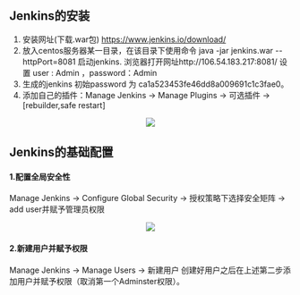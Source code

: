 ## Jenkins的安装 
     
1. 安装网址(下载.war包)
	https://www.jenkins.io/download/  
2. 放入centos服务器某一目录，在该目录下使用命令 java -jar jenkins.war --httpPort=8081 启动jenkins.
	浏览器打开网址http://106.54.183.217:8081/ 设置 user : Admin ，password：Admin  
3. 生成的jenkins 初始password 为 ca1a523453fe46dd8a009691c1c3fae0。
4. 添加自己的插件：Manage Jenkins -> Manage Plugins -> 可选插件  -> [rebuilder,safe restart]
<div align="center"><img src="https://nanganghuang.github.io/Jenkins/img/1.png" ></img></div>
	

## Jenkins的基础配置
#### 1.配置全局安全性  
Manage Jenkins -> Configure Global Security ->  授权策略下选择安全矩阵 -> add user并赋予管理员权限
<div align="center"><img src="https://nanganghuang.github.io/Jenkins/img/2.png" ></img></div>

#### 2.新建用户并赋予权限
Manage Jenkins -> Manage Users -> 新建用户
创建好用户之后在上述第二步添加用户并赋予权限（取消第一个Adminster权限）。
